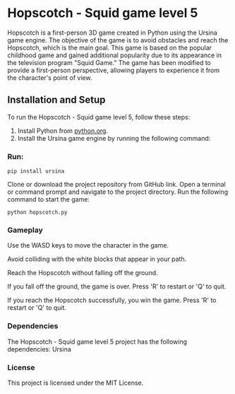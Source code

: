# Hopscotch - Squid game level 5

Hopscotch is a first-person 3D game created in Python using the Ursina game engine. The objective of the game is to avoid obstacles and reach the Hopscotch, which is the main goal. This game is based on the popular childhood game and gained additional popularity due to its appearance in the television program "Squid Game." The game has been modified to provide a first-person perspective, allowing players to experience it from the character's point of view.

## Installation and Setup

To run the Hopscotch - Squid game level 5, follow these steps:

1. Install Python from [python.org](https://www.python.org).
2. Install the Ursina game engine by running the following command:

### Run:
```pip install ursina```

Clone or download the project repository from GitHub link.
Open a terminal or command prompt and navigate to the project directory.
Run the following command to start the game:

```python hopscotch.py```

### Gameplay
Use the WASD keys to move the character in the game.

Avoid colliding with the white blocks that appear in your path.

Reach the Hopscotch without falling off the ground.

If you fall off the ground, the game is over. Press 'R' to restart or 'Q' to quit.

If you reach the Hopscotch successfully, you win the game. Press 'R' to restart or 'Q' to quit.

### Dependencies

The Hopscotch - Squid game level 5 project has the following dependencies:
Ursina 


### License
This project is licensed under the MIT License.
